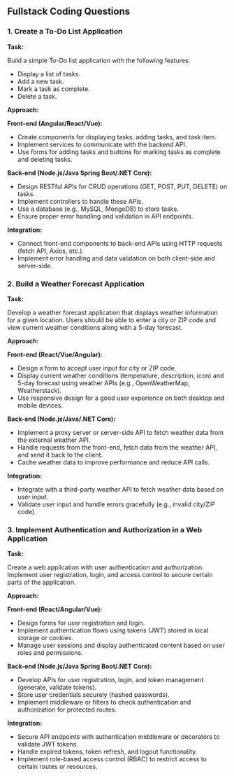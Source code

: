 
## Fullstack Coding Questions

### 1. Create a To-Do List Application

**Task:**

Build a simple To-Do list application with the following features:
- Display a list of tasks.
- Add a new task.
- Mark a task as complete.
- Delete a task.

**Approach:**

**Front-end (Angular/React/Vue):**
- Create components for displaying tasks, adding tasks, and task item.
- Implement services to communicate with the backend API.
- Use forms for adding tasks and buttons for marking tasks as complete and deleting tasks.

**Back-end (Node.js/Java Spring Boot/.NET Core):**
- Design RESTful APIs for CRUD operations (GET, POST, PUT, DELETE) on tasks.
- Implement controllers to handle these APIs.
- Use a database (e.g., MySQL, MongoDB) to store tasks.
- Ensure proper error handling and validation in API endpoints.

**Integration:**
- Connect front-end components to back-end APIs using HTTP requests (fetch API, Axios, etc.).
- Implement error handling and data validation on both client-side and server-side.

### 2. Build a Weather Forecast Application

**Task:**

Develop a weather forecast application that displays weather information for a given location.
Users should be able to enter a city or ZIP code and view current weather conditions along with a 5-day forecast.

**Approach:**

**Front-end (React/Vue/Angular):**
- Design a form to accept user input for city or ZIP code.
- Display current weather conditions (temperature, description, icon) and 5-day forecast using weather APIs (e.g., OpenWeatherMap, Weatherstack).
- Use responsive design for a good user experience on both desktop and mobile devices.

**Back-end (Node.js/Java/.NET Core):**
- Implement a proxy server or server-side API to fetch weather data from the external weather API.
- Handle requests from the front-end, fetch data from the weather API, and send it back to the client.
- Cache weather data to improve performance and reduce API calls.

**Integration:**
- Integrate with a third-party weather API to fetch weather data based on user input.
- Validate user input and handle errors gracefully (e.g., invalid city/ZIP code).

### 3. Implement Authentication and Authorization in a Web Application

**Task:**

Create a web application with user authentication and authorization.
Implement user registration, login, and access control to secure certain parts of the application.

**Approach:**

**Front-end (React/Angular/Vue):**
- Design forms for user registration and login.
- Implement authentication flows using tokens (JWT) stored in local storage or cookies.
- Manage user sessions and display authenticated content based on user roles and permissions.

**Back-end (Node.js/Java Spring Boot/.NET Core):**
- Develop APIs for user registration, login, and token management (generate, validate tokens).
- Store user credentials securely (hashed passwords).
- Implement middleware or filters to check authentication and authorization for protected routes.

**Integration:**
- Secure API endpoints with authentication middleware or decorators to validate JWT tokens.
- Handle expired tokens, token refresh, and logout functionality.
- Implement role-based access control (RBAC) to restrict access to certain routes or resources.

